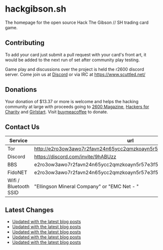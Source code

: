 # hackgibson.sh
The homepage for the open source Hack The Gibson // SH trading card game.


## Contributing

To add your card just submit a pull request with your card's front art, it would be added to the next run of set after community play testing.

Game play and discussions over the project is held the r2600 discord server. Come join us at [Discord](https://discord.com/invite/9hABUzz) or via IRC at https://www.scuttled.net/


## Donations

Your donation of $13.37 or more is welcome and helps the hacking community at large with proceeds going to [2600 Magazine](https://2600.com/), [Hackers for Charity](https://hackersforcharity.org) and [Girlstart](https://girlstart.org).  Visit [buymeacoffee](https://www.buymeacoffee.com/hackgibson.sh) to donate.


## Contact Us

Service | url
-|-
Tor | http://e2ro3ow3awo7r2favn24n65ycc2qmzkoayn5r57e3f56nvjwdcgg32ad.onion
Discord | https://discord.com/invite/9hABUzz
BBS | e2ro3ow3awo7r2favn24n65ycc2qmzkoayn5r57e3f56nvjwdcgg32ad.onion:23
FidoNET | e2ro3ow3awo7r2favn24n65ycc2qmzkoayn5r57e3f56nvjwdcgg32ad.onion:24554
Wifi / Bluetooth SSID | "Ellingson Mineral Company" or "EMC Net - <fidonet address>"

## Latest Changes
<!-- BLOG-POST-LIST:START -->
- [Updated with the latest blog posts](https://github.com/DFW2600/hackgibson.sh/commit/c654aa4349adc07a0b9d17689605dc25fed6542e)
- [Updated with the latest blog posts](https://github.com/DFW2600/hackgibson.sh/commit/c534f2e43cd5ce7a8513b3e0a9104876d6d75ac4)
- [Updated with the latest blog posts](https://github.com/DFW2600/hackgibson.sh/commit/c68334555a04a92525a319b31dbd16080a74070b)
- [Updated with the latest blog posts](https://github.com/DFW2600/hackgibson.sh/commit/20cc7b75ecc4cd5b5a538498468fbc53fdba25a2)
- [Updated with the latest blog posts](https://github.com/DFW2600/hackgibson.sh/commit/4f4eb8f95c28816532120491effa5e4a619b90fa)
<!-- BLOG-POST-LIST:END -->
